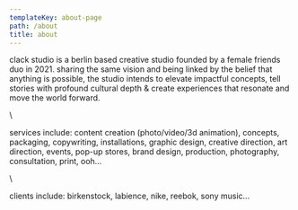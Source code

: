 ```yaml
---
templateKey: about-page
path: /about
title: about
---
```

clack studio is a berlin based creative studio founded by a female friends duo in 2021. sharing the same vision and being linked by the belief that anything is possible, the studio intends to elevate impactful concepts, tell stories with profound cultural depth & create experiences that resonate and move the world forward.

\    

services include: content creation (photo/video/3d animation), concepts, packaging, copywriting, installations, graphic design, creative direction, art direction, events, pop-up stores, brand design, production, photography, consultation, print, ooh...

\    

clients include: birkenstock, labience, nike, reebok, sony music...